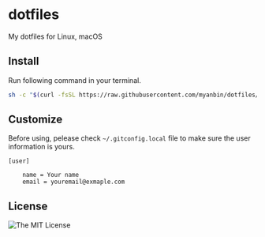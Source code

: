 # dotfiles
My dotfiles for Linux, macOS

## Install

Run following command in your terminal.

```sh
sh -c "$(curl -fsSL https://raw.githubusercontent.com/myanbin/dotfiles/master/INSTALL.sh)"
```

## Customize

Before using, pelease check `~/.gitconfig.local` file to make sure the user information is yours.

```
[user]

	name = Your name
	email = youremail@exmaple.com
```

## License

![The MIT License](https://img.shields.io/badge/License-MIT-green.svg)
